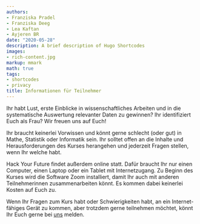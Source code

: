 ```yaml
---
authors:
- Franziska Pradel
- Franziska Deeg
- Lea Kaftan
- Ayjeren BR
date: "2020-05-28"
description: A brief description of Hugo Shortcodes
images:
- rich-content.jpg
markup: mmark
math: true
tags:
- shortcodes
- privacy
title: Informationen für Teilnehmer
---
```


Ihr habt Lust, erste Einblicke in wissenschaftliches Arbeiten und in die systematische Auswertung relevanter Daten zu gewinnen? Ihr identifiziert Euch als Frau? Wir freuen uns auf Euch!

<!--more-->

Ihr braucht keinerlei Vorwissen und könnt gerne schlecht (oder gut) in Mathe, Statistik oder Informatik sein. Ihr solltet offen an die Inhalte und Herausforderungen des Kurses herangehen und jederzeit Fragen stellen, wenn Ihr welche habt.

Hack Your Future findet außerdem online statt. Dafür braucht Ihr nur einen Computer, einen Laptop oder ein Tablet mit Internetzugang. Zu Beginn des Kurses wird die Software Zoom installiert, damit Ihr auch mit anderen Teilnehmerinnen zusammenarbeiten könnt. Es kommen dabei keinerlei Kosten auf Euch zu.

Wenn Ihr Fragen zum Kurs habt oder Schwierigkeiten habt, an ein Internet-fähiges Gerät zu kommen, aber trotzdem gerne teilnehmen möchtet, könnt Ihr Euch gerne bei [uns](https://brave-borg-cf3968.netlify.app/about/) melden.


